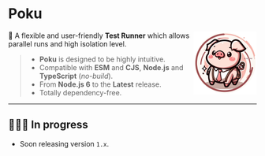 # Poku

<img align="right" width="128" height="128" alt="Logo" src=".github/assets/readme/poku.svg">

🐽 A flexible and user-friendly **Test Runner** which allows parallel runs and high isolation level.

> - **Poku** is designed to be highly intuitive.<br />
> - Compatible with **ESM** and **CJS**, **Node.js** and **TypeScript** (_no-build_).<br />
> - From **Node.js 6** to the **Latest** release.<br />
> - Totally dependency-free.

---

## 🧑🏻‍🔧 In progress

- Soon releasing version `1.x`.
